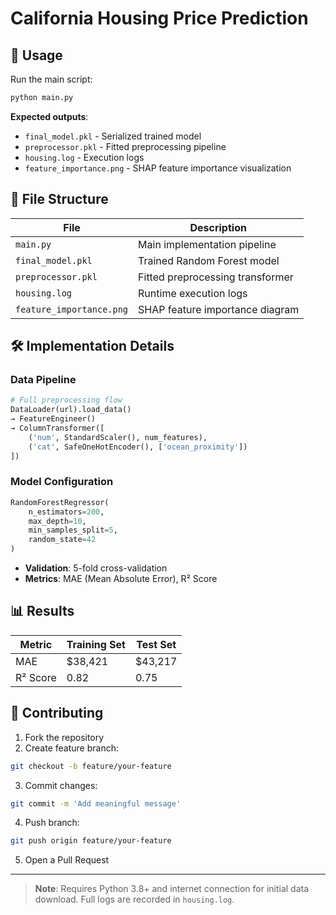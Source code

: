 # California Housing Price Prediction

## 🚀 Usage

Run the main script:
```bash
python main.py
```

​**Expected outputs**:
- `final_model.pkl` - Serialized trained model
- `preprocessor.pkl` - Fitted preprocessing pipeline
- `housing.log` - Execution logs
- `feature_importance.png` - SHAP feature importance visualization

## 📂 File Structure

| File                        | Description                          |
|-----------------------------|--------------------------------------|
| `main.py`                   | Main implementation pipeline         |
| `final_model.pkl`           | Trained Random Forest model          |
| `preprocessor.pkl`          | Fitted preprocessing transformer     |
| `housing.log`               | Runtime execution logs               |
| `feature_importance.png`    | SHAP feature importance diagram      |

## 🛠 Implementation Details

### Data Pipeline
```python
# Full preprocessing flow
DataLoader(url).load_data() 
→ FeatureEngineer() 
→ ColumnTransformer([
    ('num', StandardScaler(), num_features),
    ('cat', SafeOneHotEncoder(), ['ocean_proximity'])
])
```

### Model Configuration
```python
RandomForestRegressor(
    n_estimators=200,
    max_depth=10,
    min_samples_split=5,
    random_state=42
)
```
- ​**Validation**: 5-fold cross-validation
- ​**Metrics**: MAE (Mean Absolute Error), R² Score

## 📊 Results

| Metric        | Training Set      | Test Set          |
|---------------|-------------------|-------------------|
| MAE           | $38,421           | $43,217           |
| R² Score      | 0.82              | 0.75              |

## 🤝 Contributing

1. Fork the repository
2. Create feature branch:
```bash
git checkout -b feature/your-feature
```
3. Commit changes:
```bash
git commit -m 'Add meaningful message'
```
4. Push branch:
```bash
git push origin feature/your-feature
``` 
5. Open a Pull Request

---

> ​**Note**: Requires Python 3.8+ and internet connection for initial data download. Full logs are recorded in `housing.log`.
